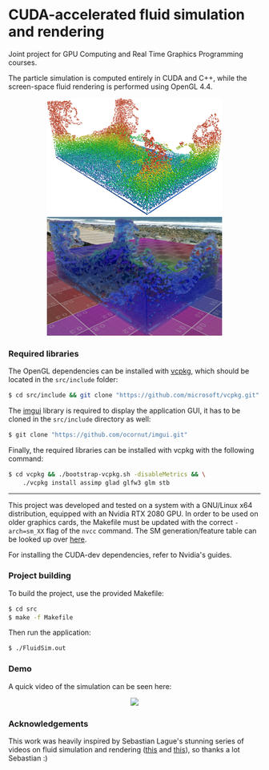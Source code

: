 # CUDA-accelerated fluid simulation and rendering 
Joint project for GPU Computing and Real Time Graphics Programming courses. 

The particle simulation is computed entirely in CUDA and C++, while the screen-space fluid rendering is performed using OpenGL 4.4.

<center>
<p float="left">
    <img src="LaTeX/Report_OpenGL/images/part_height_shader.png" alt="drawing" width="350"/>
    <img src="LaTeX/Report_OpenGL/images/fluid_blue.png" alt="drawing" width="350"/>
</p>
</center>

### Required libraries
The OpenGL dependencies can be installed with [vcpkg](https://github.com/microsoft/vcpkg), which should be located in the `src/include` folder:
```bash
$ cd src/include && git clone "https://github.com/microsoft/vcpkg.git"
```
The [imgui](https://github.com/ocornut/imgui) library is required to display the application GUI, it has to be cloned in the `src/include` directory as well:
```bash
$ git clone "https://github.com/ocornut/imgui.git"
```

Finally, the required libraries can be installed with vcpkg with the following command:
```bash
$ cd vcpkg && ./bootstrap-vcpkg.sh -disableMetrics && \
    ./vcpkg install assimp glad glfw3 glm stb
```

---

This project was developed and tested on a system with a GNU/Linux x64 distribution, equipped with an Nvidia RTX 2080 GPU. In order to be used on older graphics cards, the Makefile must be updated with the correct `-arch=sm_XX` flag of the `nvcc` command. The SM generation/feature table can be looked up over [here](https://docs.nvidia.com/cuda/cuda-compiler-driver-nvcc/#gpu-feature-list). 

For installing the CUDA-dev dependencies, refer to Nvidia's guides.  

### Project building

To build the project, use the provided Makefile:
```bash
$ cd src
$ make -f Makefile
```

Then run the application:
```bash
$ ./FluidSim.out
```

### Demo
A quick video of the simulation can be seen here:
<center>

[![](https://markdown-videos-api.jorgenkh.no/youtube/17tP9hG2xec)](https://youtu.be/17tP9hG2xec)

</center>

### Acknowledgements
This work was heavily inspired by Sebastian Lague's stunning series of videos on fluid simulation and rendering ([this](https://youtu.be/rSKMYc1CQHE?si=Ohb6Hl9U1cytcypc) and [this](https://youtu.be/kOkfC5fLfgE?si=0BZ-1FIjsLD_8l_T)), so thanks a lot Sebastian :)